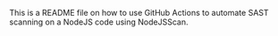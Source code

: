 This is a README file on how to use GitHub Actions to automate SAST scanning on a NodeJS code using NodeJSScan.
